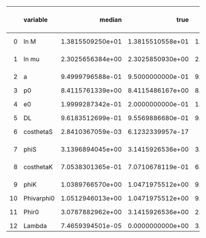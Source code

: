 |    | variable   |           median |             true |   percentile 2.5 perc |   percentile 97.5 perc |   one sigma relative precision |   correlation coefficient with Lambda |
|---:|:-----------|-----------------:|-----------------:|----------------------:|-----------------------:|-------------------------------:|--------------------------------------:|
|  0 | ln M       | 1.3815509250e+01 | 1.3815510558e+01 |      1.3815502731e+01 |       1.3815515659e+01 |               2.3923453956e-07 |                     -2.9552777695e-01 |
|  1 | ln mu      | 2.3025656384e+00 | 2.3025850930e+00 |      2.3025205676e+00 |       2.3025851970e+00 |               7.5695413890e-06 |                     -9.8996855429e-01 |
|  2 | a          | 9.4999796588e-01 | 9.5000000000e-01 |      9.4999328659e-01 |       9.5000114970e-01 |               2.1145368645e-06 |                     -8.2067411124e-01 |
|  3 | p0         | 8.4115761339e+00 | 8.4115486167e+00 |      8.4115341639e+00 |       8.4116404955e+00 |               3.2356920170e-06 |                      8.4218440162e-01 |
|  4 | e0         | 1.9999287342e-01 | 2.0000000000e-01 |      1.9997631921e-01 |       2.0000253558e-01 |               3.4127409428e-05 |                     -9.0611953377e-01 |
|  5 | DL         | 9.6183512699e-01 | 9.5569886680e-01 |      9.0430258301e-01 |       1.0290019943e+00 |               3.3155371123e-02 |                      1.7479900775e-02 |
|  6 | costhetaS  | 2.8410367059e-03 | 6.1232339957e-17 |     -4.3087450847e-02 |       5.0597502486e-02 |               7.8477809632e+00 |                      8.5003101743e-02 |
|  7 | phiS       | 3.1396894045e+00 | 3.1415926536e+00 |      3.1313379508e+00 |       3.1482727023e+00 |               1.3743769364e-03 |                     -3.1622302678e-01 |
|  8 | costhetaK  | 7.0538301365e-01 | 7.0710678119e-01 |      6.6896020928e-01 |       7.3701148786e-01 |               2.4633702365e-02 |                     -2.2226727749e-02 |
|  9 | phiK       | 1.0389766570e+00 | 1.0471975512e+00 |      9.6039730102e-01 |       1.1124336359e+00 |               3.7219156612e-02 |                     -8.5339807801e-02 |
| 10 | Phivarphi0 | 1.0512946013e+00 | 1.0471975512e+00 |      9.1945333042e-01 |       1.1795627232e+00 |               6.2968728654e-02 |                      1.1331791872e-02 |
| 11 | Phir0      | 3.0787882962e+00 | 3.1415926536e+00 |      2.8325731854e+00 |       3.3124812951e+00 |               3.9754080702e-02 |                     -4.0939368980e-01 |
| 12 | Lambda     | 7.4659394501e-05 | 0.0000000000e+00 |      3.4579235858e-06 |       2.4952082505e-04 |               7.5748739527e-01 |                      1.0000000000e+00 |